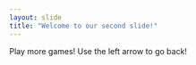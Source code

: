 ```yaml
---
layout: slide
title: "Welcome to our second slide!"
---
```

Play more games!
Use the left arrow to go back!
